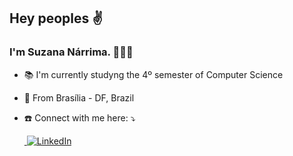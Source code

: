 <!--
**Narrima/Narrima** is a ✨ _special_ ✨ repository because its `README.md` (this file) appears on your GitHub profile.

Here are some ideas to get you started:

- 🔭 I’m currently working on ...
- 🌱 I’m currently learning ...
- 👯 I’m looking to collaborate on ...
- 🤔 I’m looking for help with ...
- 💬 Ask me about ...
- 📫 How to reach me: ...
- 😄 Pronouns: ...
- ⚡ Fun fact: ...
-->
## Hey peoples ✌



### I'm Suzana Nárrima. 👩🏽‍💻

* 📚 I'm currently studyng the 4º semester of Computer Science

* 🏡 From Brasília - DF, Brazil

* :telephone: Connect with me here: ⤵

  ​                                    <a href="https://www.linkedin.com/in/suzananarrima/" target="_blank">
  ​	<img src="https://img.shields.io/badge/LinkedIn-%230077B5.svg?&style=flat-square&logo=linkedin&logoColor=white" alt="LinkedIn">
  </a>  
